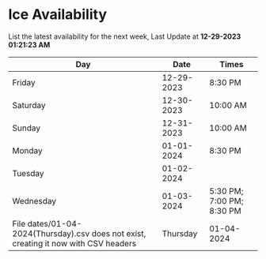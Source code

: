 # Ice Availability

List the latest availability for the next week, Last Update at **12-29-2023 01:21:23 AM**

| Day         | Date        | Times       |
| ----------- | ----------- | ----------- |
|Friday|12-29-2023|8:30 PM|
|Saturday|12-30-2023|10:00 AM|
|Sunday|12-31-2023|10:00 AM|
|Monday|01-01-2024|8:30 PM|
|Tuesday|01-02-2024||
|Wednesday|01-03-2024|5:30 PM; 7:00 PM; 8:30 PM|
File dates/01-04-2024(Thursday).csv does not exist, creating it now with CSV headers |Thursday|01-04-2024|5:30 PM; 7:00 PM; 8:30 PM|
